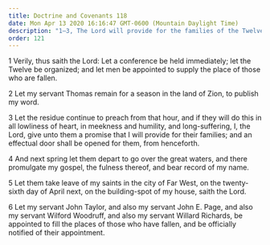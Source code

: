 ```yaml
---
title: Doctrine and Covenants 118
date: Mon Apr 13 2020 16:16:47 GMT-0600 (Mountain Daylight Time)
description: "1–3, The Lord will provide for the families of the Twelve; 4–6, Vacancies in the Twelve are filled."
order: 121
---
```


1 Verily, thus saith the Lord: Let a conference be held immediately; let the Twelve be organized; and let men be appointed to supply the place of those who are fallen.

2 Let my servant Thomas remain for a season in the land of Zion, to publish my word.

3 Let the residue continue to preach from that hour, and if they will do this in all lowliness of heart, in meekness and humility, and long-suffering, I, the Lord, give unto them a promise that I will provide for their families; and an effectual door shall be opened for them, from henceforth.

4 And next spring let them depart to go over the great waters, and there promulgate my gospel, the fulness thereof, and bear record of my name.

5 Let them take leave of my saints in the city of Far West, on the twenty-sixth day of April next, on the building-spot of my house, saith the Lord.

6 Let my servant John Taylor, and also my servant John E. Page, and also my servant Wilford Woodruff, and also my servant Willard Richards, be appointed to fill the places of those who have fallen, and be officially notified of their appointment.
